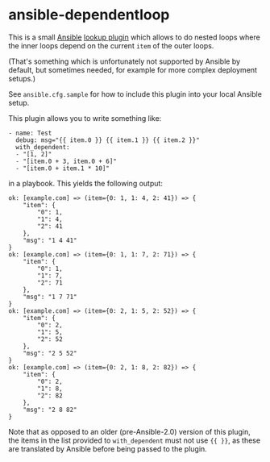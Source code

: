 # ansible-dependentloop

This is a small [Ansible](https://github.com/ansible/ansible)
[lookup plugin](http://docs.ansible.com/ansible/playbooks_lookups.html) which
allows to do nested loops where the inner loops depend on the current `item` of
the outer loops.

(That's something which is unfortunately not supported by Ansible by default,
but sometimes needed, for example for more complex deployment setups.)

See `ansible.cfg.sample` for how to include this plugin into your local Ansible
setup.

This plugin allows you to write something like:

    - name: Test
      debug: msg="{{ item.0 }} {{ item.1 }} {{ item.2 }}"
      with_dependent:
      - "[1, 2]"
      - "[item.0 + 3, item.0 + 6]"
      - "[item.0 + item.1 * 10]"

in a playbook. This yields the following output:

    ok: [example.com] => (item={0: 1, 1: 4, 2: 41}) => {
        "item": {
            "0": 1, 
            "1": 4, 
            "2": 41
        }, 
        "msg": "1 4 41"
    }
    ok: [example.com] => (item={0: 1, 1: 7, 2: 71}) => {
        "item": {
            "0": 1, 
            "1": 7, 
            "2": 71
        }, 
        "msg": "1 7 71"
    }
    ok: [example.com] => (item={0: 2, 1: 5, 2: 52}) => {
        "item": {
            "0": 2, 
            "1": 5, 
            "2": 52
        }, 
        "msg": "2 5 52"
    }
    ok: [example.com] => (item={0: 2, 1: 8, 2: 82}) => {
        "item": {
            "0": 2, 
            "1": 8, 
            "2": 82
        }, 
        "msg": "2 8 82"
    }

Note that as opposed to an older (pre-Ansible-2.0) version of this plugin, the
items in the list provided to `with_dependent` must not use `{{ }}`, as these
are translated by Ansible before being passed to the plugin.
